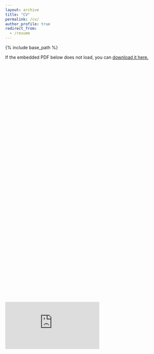 ```yaml
---
layout: archive
title: "CV"
permalink: /cv/
author_profile: true
redirect_from:
  - /resume
---
```


{% include base_path %}

If the embedded PDF below does not load, you can
<u>
  <a href="https://tibogeenen.be/Resume_Tibo_Geenen_jul22.pdf">download it here.</a>
</u>
<br>
<div class="fluid-width-video-wrapper" style="padding-top: 150%;">
  <embed src="https://tibogeenen.be/Resume_Tibo_Geenen_jul22.pdf" type="application/pdf" id="fitvid0">
</div>
